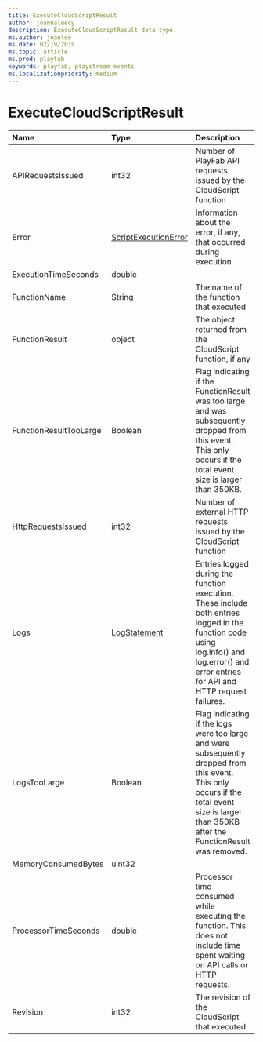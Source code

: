 ```yaml
---
title: ExecuteCloudScriptResult
author: joannaleecy
description: ExecuteCloudScriptResult data type.
ms.author: joanlee
ms.date: 02/19/2019
ms.topic: article
ms.prod: playfab
keywords: playfab, playstream events
ms.localizationpriority: medium
---
```


# ExecuteCloudScriptResult

|Name|Type|Description|
| :--------------------|:-------------------|:----------------------|
|APIRequestsIssued|int32|Number of PlayFab API requests issued by the CloudScript function|
|Error|[ScriptExecutionError](scriptexecutionerror.md)|Information about the error, if any, that occurred during execution|
|ExecutionTimeSeconds|double||
|FunctionName|String|The name of the function that executed|
|FunctionResult|object|The object returned from the CloudScript function, if any|
|FunctionResultTooLarge|Boolean|Flag indicating if the FunctionResult was too large and was subsequently dropped from this event. This only occurs if the total event size is larger than 350KB.|
|HttpRequestsIssued|int32|Number of external HTTP requests issued by the CloudScript function|
|Logs|[LogStatement](logstatement.md)|Entries logged during the function execution. These include both entries logged in the function code using log.info() and log.error() and error entries for API and HTTP request failures.|
|LogsTooLarge|Boolean|Flag indicating if the logs were too large and were subsequently dropped from this event. This only occurs if the total event size is larger than 350KB after the FunctionResult was removed.|
|MemoryConsumedBytes|uint32||
|ProcessorTimeSeconds|double|Processor time consumed while executing the function. This does not include time spent waiting on API calls or HTTP requests.|
|Revision|int32|The revision of the CloudScript that executed|
